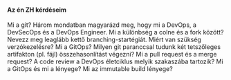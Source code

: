 #### Az én ZH kérdéseim

Mi a git?
Három mondatban magyarázd meg, hogy mi a DevOps, a DevSecOps és a DevOps Engineer.
Mi a különbség a colne és a fork között?
Nevezz meg leaglább kettő branching-startégiát.
Miért van szükség verzókezelésre?
Mi a GitOps?
Milyen git paranccsal tudunk két tetszőleges artifakton (pl. fájl) összehasonlítást végezni?
Mi a pull request és a merge request?
A code review a DevOps életciklus melyik szakaszába tartozik?
Mi a GitOps és mi a lényege?
Mi az immutable build lényege?
